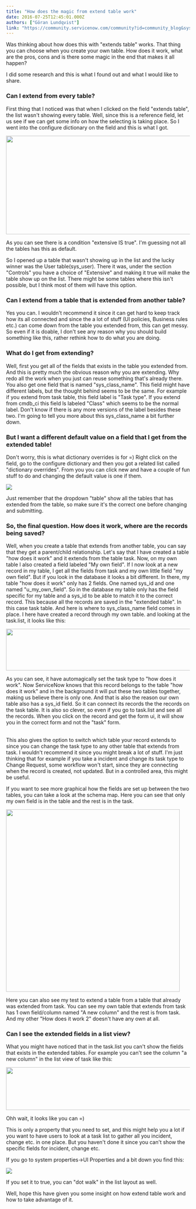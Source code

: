 ```yaml
---
title: "How does the magic from extend table work"
date: 2016-07-25T12:45:01.000Z
authors: ["Göran Lundqvist"]
link: "https://community.servicenow.com/community?id=community_blog&sys_id=999dea69dbd0dbc01dcaf3231f961961"
---
```

<p>Was thinking about how does this with "extends table" works. That thing you can choose when you create your own table. How does it work, what are the pros, cons and is there some magic in the end that makes it all happen?</p><p></p><p>I did some research and this is what I found out and what I would like to share.</p><p></p><h3><strong>Can I extend from every table?</strong></h3><p>First thing that I noticed was that when I clicked on the field "extends table", the list wasn't showing every table. Well, since this is a reference field, let us see if we can get some info on how the selecting is taking place. So I went into the configure dictionary on the field and this is what I got.</p><p><img   class="image-1 jive-image" height="270" src="19a19986db94d344e9737a9e0f961976.iix" style="width: 534px; height: 269.584px;" width="534"/></p><p></p><p>As you can see there is a condition "extensive IS true". I'm guessing not all the tables has this as default.</p><p>So I opened up a table that wasn't showing up in the list and the lucky winner was the User table(sys_user). There it was, under the section "Controls" you have a choice of "Extensive" and making it true will make the table show up on the list. There might be some tables where this isn't possible, but I think most of them will have this option.</p><p></p><h3><strong>Can I extend from a table that is extended from another table?</strong></h3><p>Yes you can. I wouldn't recommend it since it can get hard to keep track how its all connected and since the a lot of stuff (UI policies, Business rules etc.) can come down from the table you extended from, this can get messy. So even if it is doable, I don't see any reason why you should build something like this, rather rethink how to do what you are doing.</p><p></p><h3><strong>What do I get from extending?</strong></h3><p>Well, first you get all of the fields that exists in the table you extended from. And this is pretty much the obvious reason why you are extending. Why redo all the work when you just can reuse something that's already there. You also get one field that is named "sys_class_name". This field might have different labels, but the thought behind seems to be the same. For example if you extend from task table, this field label is "Task type". If you extend from cmdb_ci this field ls labeled "Class" which seems to be the normal label. Don't know if there is any more versions of the label besides these two. I'm going to tell you more about this sys_class_name a bit further down.</p><p></p><h3><strong>But I want a different default value on a field that I get from the extended table!</strong></h3><p>Don't worry, this is what dictionary overrides is for =) Right click on the field, go to the configure dictionary and then you got a related list called "dictionary overrides". From you you can click new and have a couple of fun stuff to do and changing the default value is one if them.</p><p></p><p><img   class="image-2 jive-image" src="e62f6086db9c57041dcaf3231f9619c2.iix" style="max-width: 1200px; max-height: 900px;"/></p><p></p><p>Just remember that the dropdown "table" show all the tables that has extended from the table, so make sure it's the correct one before changing and submitting.</p><p></p><h3>So, the final question. How does it work, where are the records being saved?</h3><p>Well, when you create a table that extends from another table, you can say that they get a parent/child relationship. Let's say that I have created a table "how does it work" and it extends from the table task. Now, on my own table I also created a field labeled "My own field". If I now look at a new record in my table, I get all the fields from task and my own little field "my own field". But if you look in the database it looks a bit different. In there, my table "how does it work" only has 2 fields. One named sys_id and one named "u_my_own_field". So in the database my table only has the field specific for my table and a sys_id to be able to match it to the correct record. This because all the records are saved in the "extended table". In this case task table. And here is where to sys_class_name field comes in place. I here have created a record through my own table. and looking at the task.list, it looks like this:</p><p></p><p><img   class="image-3 jive-image" height="114" src="e86d8442db101f048c8ef4621f961930.iix" style="height: 114px; width: 785.333px;" width="785"/></p><p>As you can see, it have automagically set the task type to "how does it work". Now ServiceNow knows that this record belongs to the table "how does it work" and in the background it will put these two tables together, making us believe there is only one. And that is also the reason our own table also has a sys_id field. So it can connect its records the the records on the task table. It is also so clever, so even if you go to task.list and see all the records. When you click on the record and get the form ui, it will show you in the correct form and not the "task" form.</p><p><br/>This also gives the option to switch which table your record extends to since you can change the task type to any other table that extends from task. I wouldn't recommend it since you might break a lot of stuff. I'm just thinking that for example if you take a incident and change its task type to Change Request, some workflow won't start, since they are connecting when the record is created, not updated. But in a controlled area, this might be useful.</p><p></p><p>If you want to see more graphical how the fields are set up between the two tables, you can take a look at the schema map. Here you can see that only my own field is in the table and the rest is in the task.</p><p></p><p><img   class="jive-image image-4" height="497" src="ca1d2b75db981fc068c1fb651f9619ec.iix" style="width: 476px; height: 497.497px;" width="476"/></p><p></p><p>Here you can also see my test to extend a table from a table that already was extended from task. You can see my own table that extends from task has 1 own field/column named "A new column" and the rest is from task. And my other "How does it work 2" doesn't have any own at all.</p><p></p><h3>Can I see the extended fields in a list view?</h3><p>What you might have noticed that in the task.list you can't show the fields that exists in the extended tables. For example you can't see the column "a new column" in the list view of task like this:</p><p><img   class="image-6 jive-image" height="117" src="6eaf244edbd857049c9ffb651f961927.iix" style="height: 117px; width: 873.976px;" width="874"/></p><p>Ohh wait, it looks like you can =)</p><p></p><p>This is only a property that you need to set, and this might help you a lot if you want to have users to look at a task list to gather all you incident, change etc. in one place. But you haven't done it since you can't show the specific fields for incident, change etc.</p><p></p><p>If you go to system properties-&gt;UI Properties and a bit down you find this:</p><p></p><p><img   class="image-5 jive-image" src="d9af0d4adb181b04ed6af3231f961989.iix" style="max-width: 1200px; max-height: 900px;"/></p><p>If you set it to true, you can "dot walk" in the list layout as well.</p><p></p><p>Well, hope this have given you some insight on how extend table work and how to take advantage of it.</p>